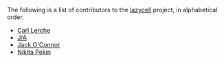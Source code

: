 The following is a list of contributors to the [lazycell][lazycell] project, in
alphabetical order.

* [Carl Lerche](https://github.com/carllerche)
* [J/A](https://github.com/archer884)
* [Jack O'Connor](https://github.com/oconnor663)
* [Nikita Pekin](https://github.com/indiv0)

[lazycell]: https://github.com/indiv0/lazycell
